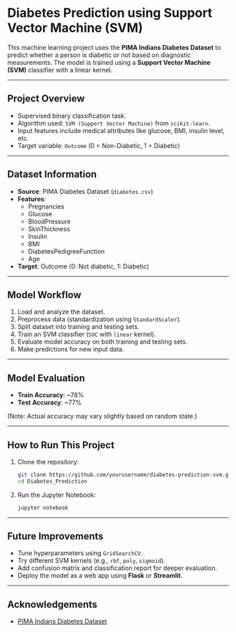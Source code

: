

#  Diabetes Prediction using Support Vector Machine (SVM)

This machine learning project uses the **PIMA Indians Diabetes Dataset** to predict whether a person is diabetic or not based on diagnostic measurements. The model is trained using a **Support Vector Machine (SVM)** classifier with a linear kernel.

---

##  Project Overview

- Supervised binary classification task.
- Algorithm used: `SVM (Support Vector Machine)` from `scikit-learn`.
- Input features include medical attributes like glucose, BMI, insulin level, etc.
- Target variable: `Outcome` (0 = Non-Diabetic, 1 = Diabetic)

---

##  Dataset Information

- **Source**: PIMA Diabetes Dataset (`diabetes.csv`)
- **Features**:
  - Pregnancies
  - Glucose
  - BloodPressure
  - SkinThickness
  - Insulin
  - BMI
  - DiabetesPedigreeFunction
  - Age
- **Target**: Outcome (0: Not diabetic, 1: Diabetic)

---

##  Model Workflow

1. Load and analyze the dataset.
2. Preprocess data (standardization using `StandardScaler`).
3. Split dataset into training and testing sets.
4. Train an SVM classifier (`SVC` with `linear` kernel).
5. Evaluate model accuracy on both training and testing sets.
6. Make predictions for new input data.

---

##  Model Evaluation

- **Train Accuracy**: ~78%
- **Test Accuracy**: ~77%

(Note: Actual accuracy may vary slightly based on random state.)

---

##  How to Run This Project

1. Clone the repository:
   ```bash
   git clone https://github.com/yourusername/diabetes-prediction-svm.git
   cd Diabetes_Prediction

2. Run the Jupyter Notebook:
   ````bash
   jupyter notebook

---
##  Future Improvements

- Tune hyperparameters using `GridSearchCV`.
- Try different SVM kernels (e.g., `rbf`, `poly`, `sigmoid`).
- Add confusion matrix and classification report for deeper evaluation.
- Deploy the model as a web app using **Flask** or **Streamlit**.

---

##  Acknowledgements

- [PIMA Indians Diabetes Dataset](https://www.kaggle.com/datasets/uciml/pima-indians-diabetes-database)
